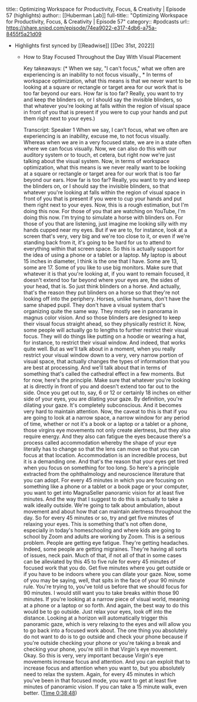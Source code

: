 title:: Optimizing Workspace for Productivity, Focus, & Creativity | Episode 57 (highlights)
author:: [[Huberman Lab]]
full-title:: "Optimizing Workspace for Productivity, Focus, & Creativity | Episode 57"
category:: #podcasts
url:: https://share.snipd.com/episode/74ea9022-e317-4db6-a75a-8455f5a21d09

- Highlights first synced by [[Readwise]] [[Dec 31st, 2022]]
	- How to Stay Focused Throughout the Day With Visual Placement
	  
	  Key takeaways:
	  (* When we say, "I can't focus," what we often are experiencing is an inability to not focus visually., * In terms of workspace optimization, what this means is that we never want to be looking at a square or rectangle or target area for our work that is too far beyond our ears. How far is too far? Really, you want to try and keep the blinders on, or I should say the invisible blinders, so that whatever you're looking at falls within the region of visual space in front of you that is present if you were to cup your hands and put them right next to your eyes.)
	  
	  Transcript:
	  Speaker 1
	  When we say, I can't focus, what we often are experiencing is an inability, excuse me, to not focus visually. Whereas when we are in a very focused state, we are in a state often where we can focus visually. Now, we can also do this with our auditory system or to touch, et cetera, but right now we're just talking about the visual system. Now, in terms of workspace optimization, what this means is we never really want to be looking at a square or rectangle or target area for our work that is too far beyond our ears. How far is too far? Really, you want to try and keep the blinders on, or I should say the invisible blinders, so that whatever you're looking at falls within the region of visual space in front of you that is present if you were to cup your hands and put them right next to your eyes. Now, this is a rough estimation, but I'm doing this now. For those of you that are watching on YouTube, I'm doing this now. I'm trying to simulate a horse with blinders on. For those of you that are listening, just imagine me looking silly with my hands cupped near my eyes. But if we are to, for instance, look at a screen that's very, very big and we're too close to it, or even if we're standing back from it, it's going to be hard for us to attend to everything within that screen space. So this is actually support for the idea of using a phone or a tablet or a laptop. My laptop is about 15 inches in diameter, I think is the one that I have. Some are 13, some are 17. Some of you like to use big monitors. Make sure that whatever it is that you're looking at, if you want to remain focused, it doesn't extend too far beyond where your eyes are, the sides of your head, that is. So just think blinders on a horse. And actually, that's the reason they put blinders on a horse so that they're not looking off into the periphery. Horses, unlike humans, don't have the same shaped pupil. They don't have a visual system that's organizing quite the same way. They mostly see in panorama in magnus color vision. And so those blinders are designed to keep their visual focus straight ahead, so they physically restrict it. Now, some people will actually go to lengths to further restrict their visual focus. They will do things like putting on a hoodie or wearing a hat, for instance, to restrict their visual window. And indeed, that works quite well. But as we'll talk about in a moment, when you really restrict your visual window down to a very, very narrow portion of visual space, that actually changes the types of information that you are best at processing. And we'll talk about that in terms of something that's called the cathedral effect in a few moments. But for now, here's the principle. Make sure that whatever you're looking at is directly in front of you and doesn't extend too far out to the side. Once you get out to, say, 6 or 12 or certainly 18 inches on either side of your eyes, you are dilating your gaze. By definition, you're dilating your gaze. It's completely subconscious. And it becomes very hard to maintain attention. Now, the caveat to this is that if you are going to look at a narrow space, a narrow window for any period of time, whether or not it's a book or a laptop or a tablet or a phone, those virgins eye movements not only create alertness, but they also require energy. And they also can fatigue the eyes because there's a process called accommodation whereby the shape of your eye literally has to change so that the lens can move so that you can focus at that location. Accommodation is an incredible process, but it is a demanding one. And that's the reason that your eyes get tired when you focus on something for too long. So here's a principle extracted from the ophthalmology and neuroscience literature that you can adopt. For every 45 minutes in which you are focusing on something like a phone or a tablet or a book page or your computer, you want to get into MagnaSeller panoramic vision for at least five minutes. And the way that I suggest to do this is actually to take a walk ideally outside. We're going to talk about ambulation, about movement and about how that can maintain alertness throughout the day. So for every 45 minutes or so, try and get five minutes of relaxing your eyes. This is something that's not often done, especially in today's homeschooling and where kids are going to school by Zoom and adults are working by Zoom. This is a serious problem. People are getting eye fatigue. They're getting headaches. Indeed, some people are getting migraines. They're having all sorts of issues, neck pain. Much of that, if not all of that in some cases can be alleviated by this 45 to five rule for every 45 minutes of focused work that you do. Get five minutes where you get outside or if you have to be indoors where you can dilate your gaze. Now, some of you may be saying, well, that spits in the face of your 90 minute rule. You're trying to, you've told us before that we should focus for 90 minutes. I would still want you to take breaks within those 90 minutes. If you're looking at a narrow piece of visual world, meaning at a phone or a laptop or so forth. And again, the best way to do this would be to go outside. Just relax your eyes, look off into the distance. Looking at a horizon will automatically trigger this panoramic gaze, which is very relaxing to the eyes and will allow you to go back into a focused work about. The one thing you absolutely do not want to do is to go outside and check your phone because if you're outside checking your phone or you're taking a break and checking your phone, you're still in that Virgin's eye movement. Okay. So this is very, very important because Virgin's eye movements increase focus and attention. And you can exploit that to increase focus and attention when you want to, but you absolutely need to relax the system. Again, for every 45 minutes in which you've been in that focused mode, you want to get at least five minutes of panoramic vision. If you can take a 15 minute walk, even better. ([Time 0:38:48](https://share.snipd.com/snip/7042ed35-63a4-49d6-a363-b3dc43f18692))
